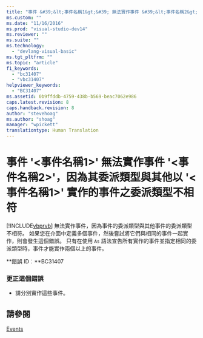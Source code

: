 ```yaml
---
title: "事件 &#39;&lt;事件名稱1&gt;&#39; 無法實作事件 &#39;&lt;事件名稱2&gt;&#39;，因為其委派類型與其他以 &#39;&lt;事件名稱1&gt;&#39; 實作的事件之委派類型不相符 | Microsoft Docs"
ms.custom: ""
ms.date: "11/16/2016"
ms.prod: "visual-studio-dev14"
ms.reviewer: ""
ms.suite: ""
ms.technology: 
  - "devlang-visual-basic"
ms.tgt_pltfrm: ""
ms.topic: "article"
f1_keywords: 
  - "bc31407"
  - "vbc31407"
helpviewer_keywords: 
  - "BC31407"
ms.assetid: 0b9ffddb-4759-438b-b569-beac7062e986
caps.latest.revision: 8
caps.handback.revision: 8
author: "stevehoag"
ms.author: "shoag"
manager: "wpickett"
translationtype: Human Translation
---
```

# 事件 &#39;&lt;事件名稱1&gt;&#39; 無法實作事件 &#39;&lt;事件名稱2&gt;&#39;，因為其委派類型與其他以 &#39;&lt;事件名稱1&gt;&#39; 實作的事件之委派類型不相符
[!INCLUDE[vbprvb](../../csharp/programming-guide/concepts/linq/includes/vbprvb_md.md)] 無法實作事件，因為事件的委派類型與其他事件的委派類型不相符。 如果您在介面中定義多個事件，然後嘗試將它們與相同的事件一起實作，則會發生這個錯誤。 只有在使用 `As` 語法宣告所有實作的事件並指定相同的委派類型時，事件才能實作兩個以上的事件。  
  
 **錯誤 ID︰**BC31407  
  
### 更正這個錯誤  
  
-   請分別實作這些事件。  
  
## 請參閱  
 [Events](../../visual-basic/programming-guide/language-features/events/events.md)